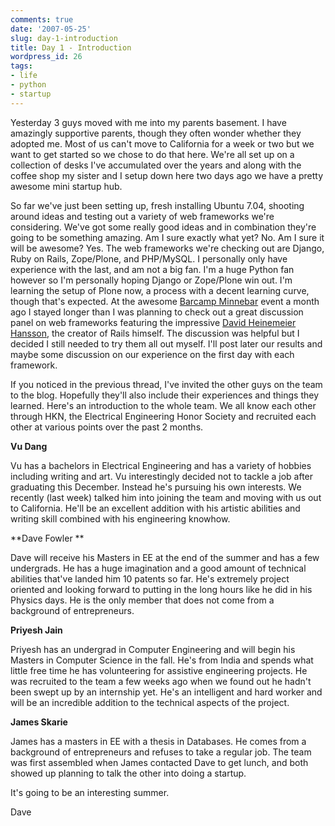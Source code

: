 ```yaml
---
comments: true
date: '2007-05-25'
slug: day-1-introduction
title: Day 1 - Introduction
wordpress_id: 26
tags:
- life
- python
- startup
---
```


Yesterday 3 guys moved with me into my parents basement.  I have amazingly supportive parents, though they often wonder whether they adopted me.  Most of us can't move to California for a week or two but we want to get started so we chose to do that here.  We're all set up on a collection of desks I've accumulated over the years and along with the coffee shop my sister and I setup down here two days ago we have a pretty awesome mini startup hub.

So far we've just been setting up, fresh installing Ubuntu 7.04, shooting around ideas and testing out a variety of web frameworks we're considering.   We've got some  really good ideas and in combination they're going to be  something amazing.  Am I sure exactly what yet?  No.  Am I sure it will be awesome?  Yes.  The web frameworks we're checking out are Django, Ruby on Rails, Zope/Plone, and PHP/MySQL.  I personally only have experience with the last, and am not a big fan.  I'm a huge Python fan however so I'm personally hoping Django or Zope/Plone win out.  I'm learning the setup of Plone now, a process with a decent learning curve, though that's expected.  At the awesome [Barcamp Minnebar](http://barcamp.org/MinneBar) event a month ago I stayed longer than I was planning to check out a great discussion panel on web frameworks featuring the impressive [David Heinemeier Hansson](http://www.loudthinking.com), the creator of Rails himself.  The discussion was helpful but I decided I still needed to try them all out myself.  I'll post later our results and maybe some discussion on our experience on the first day with each framework.

If you noticed in the previous thread, I've invited the other guys on the team to the blog.  Hopefully they'll also include their experiences and things they learned.  Here's an introduction to the whole team.  We all know each other through HKN, the Electrical Engineering Honor Society and recruited each other at various points over the past 2 months.

**Vu Dang**

Vu has a bachelors in Electrical Engineering and has a variety of hobbies including writing and art.   Vu interestingly decided not to tackle a job after graduating this December.  Instead he's pursuing his own interests.  We recently (last week) talked him into joining the team and moving with us out to California.  He'll be an excellent addition with his artistic abilities and writing skill combined with his engineering knowhow.

**Dave Fowler **

Dave will receive his Masters in EE at the end of the summer and has a few undergrads.  He has a huge imagination and a good amount of technical abilities that've landed him 10 patents so far.  He's extremely project oriented and looking forward to putting in the long hours like he did in his Physics days.  He is the only member that does not come from a background of entrepreneurs.

**Priyesh Jain**

Priyesh has an undergrad in Computer Engineering and will begin his Masters in Computer Science in the fall.  He's from India and spends what little free time he has volunteering for assistive engineering projects.  He was recruited to the team a few weeks ago when we found out he hadn't been swept up by an internship yet.  He's an intelligent and hard worker and will be an incredible addition to the technical aspects of the project.

**James Skarie**

James has a masters in EE with a thesis in Databases.  He comes from a background of entrepreneurs and refuses to take a regular job.  The team was first assembled when James contacted Dave to get lunch, and both showed up planning to talk the other into doing a startup.

It's going to be an interesting summer.


Dave
